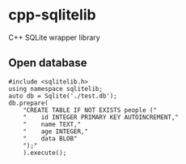 cpp-sqlitelib
=============

C++ SQLite wrapper library

## Open database

    #include <sqlitelib.h>
    using namespace sqlitelib;
    auto db = Sqlite('./test.db');
    db.prepare(
        "CREATE TABLE IF NOT EXISTS people ("
        "    id INTEGER PRIMARY KEY AUTOINCREMENT,"
        "    name TEXT,"
        "    age INTEGER,"
        "    data BLOB"
        ");"
        ).execute();
